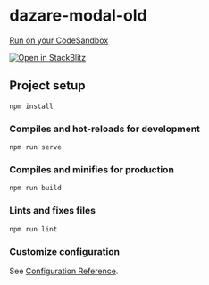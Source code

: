 # dazare-modal-old

[Run on your CodeSandbox](https://codesandbox.io/s/github/composite/modal-demo-vue2)

[![Open in StackBlitz](https://developer.stackblitz.com/img/open_in_stackblitz_small.svg)](https://stackblitz.com/github/composite/modal-demo-vue2)

## Project setup
```
npm install
```

### Compiles and hot-reloads for development
```
npm run serve
```

### Compiles and minifies for production
```
npm run build
```

### Lints and fixes files
```
npm run lint
```

### Customize configuration
See [Configuration Reference](https://cli.vuejs.org/config/).
